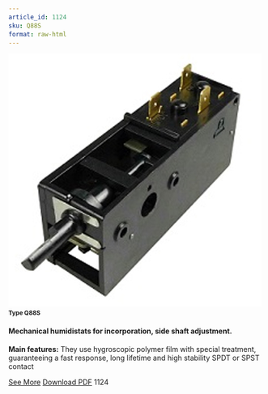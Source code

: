 ```yaml
---
article_id: 1124
sku: Q88S
format: raw-html
---
```

 <img src="../new-images/Q88S.jpg" class="card-imgs mb-2">
 <small class="text-grey mb-2"><b>Type Q88S</b> </small>
 <h4>Mechanical humidistats for incorporation, side shaft adjustment.</h4>
 <p><b>Main features:</b> They use hygroscopic polymer film with special treatment, guaranteeing a fast response, long lifetime and high stability
 SPDT or SPST contact</p>
 <div class="btns">
 <a href="mechanical-humidistats-Type-q88s.html" class="btn-red">See More</a>
 <a href="pdf/8-8Sideshaft20130707.pdf" target="_blank" class="btn-red">Download PDF</a>
 <!-- <a href="http://www.ultimheat.com/cat8.html" target="_blank" class="access-link"> Access full catalogue <i class="fa fa-external-link" aria-hidden="true"></i> </a> -->
 <span class="number-btn">1124</span>
 </div>
 